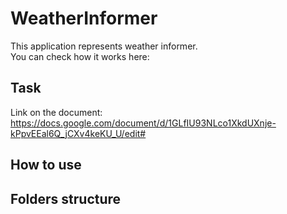 # WeatherInformer

This application represents weather informer. \
You can check how it works here: 

## Task

Link on the document: https://docs.google.com/document/d/1GLfIU93NLco1XkdUXnje-kPpvEEal6Q_jCXv4keKU_U/edit#

## How to use

## Folders structure